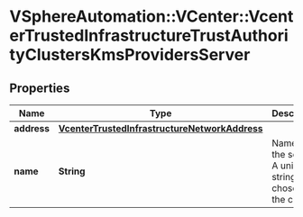 # VSphereAutomation::VCenter::VcenterTrustedInfrastructureTrustAuthorityClustersKmsProvidersServer

## Properties
Name | Type | Description | Notes
------------ | ------------- | ------------- | -------------
**address** | [**VcenterTrustedInfrastructureNetworkAddress**](VcenterTrustedInfrastructureNetworkAddress.md) |  | 
**name** | **String** | Name of the server.   A unique string chosen by the client.  | 


